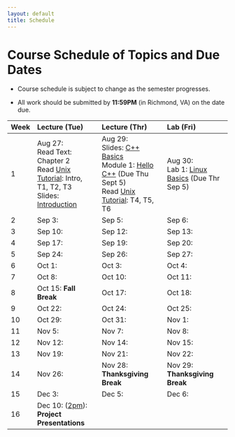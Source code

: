 ```yaml
---
layout: default
title: Schedule
---
```


# Course Schedule of Topics and Due Dates

* Course schedule is subject to change as the semester progresses. 

* All work should be submitted by **11:59PM** (in Richmond, VA) on the date due.

| Week | Lecture (Tue)                              | Lecture (Thr)                                 | Lab (Fri)                                        |
| :--- | :---                                       | :---                                          | :---                                                  |
| 1    | Aug 27:  <br />Read Text: Chapter 2<br />Read [Unix Tutorial](https://users.cs.duke.edu/~alvy/courses/unixtut/): Intro, T1, T2, T3<br />Slides: [Introduction](lectures/01-Introduction.pdf)              | Aug 29:  <br /> Slides: [C++ Basics](lectures/02-Language-Basics.pdf)<br /> Module 1: [Hello C++](modules/module1.md) (Due Thu Sept 5) <br />Read [Unix Tutorial](https://users.cs.duke.edu/~alvy/courses/unixtut/): T4, T5, T6                                     | Aug 30: <br />Lab 1: [Linux Basics](labs/1) (Due Thr Sep 5)                  |
| 2    | Sep  3:     | Sep  5:      | Sep  6:          |
| 3    | Sep 10:     | Sep 12:      | Sep 13:          |
| 4    | Sep 17:     | Sep 19:      | Sep 20:          |
| 5    | Sep 24:     | Sep 26:      | Sep 27:          |
| 6    | Oct  1:     | Oct  3:      | Oct  4:          |
| 7    | Oct  8:     | Oct 10:      | Oct 11:          |
| 8    | Oct 15: **Fall Break**     | Oct 17:      | Oct 18:          |
| 9    | Oct 22:     | Oct 24:      | Oct 25:          |
| 10   | Oct 29:     | Oct 31:      | Nov  1:          |
| 11   | Nov  5:     | Nov  7:      | Nov  8:          |
| 12   | Nov 12:     | Nov 14:      | Nov 15:          |
| 13   | Nov 19:     | Nov 21:      | Nov 22:          |
| 14   | Nov 26:     | Nov 28: **Thanksgiving Break**      | Nov 29: **Thanksgiving Break**         |
| 15   | Dec  3:     | Dec  5:      | Dec  6:          |
| 16   | Dec 10: (<u>2pm</u>):<br /> **Project Presentations**     |             |                        |










